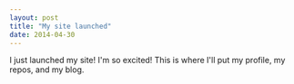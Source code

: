 ```yaml
---
layout: post
title: "My site launched"
date: 2014-04-30
---
```


I just launched my site! I'm so excited!
This is where I'll put my profile, my repos, and my blog. 